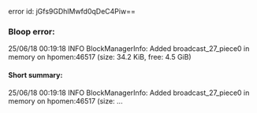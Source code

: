 error id: jGfs9GDhlMwfd0qDeC4Piw==
### Bloop error:

25/06/18 00:19:18 INFO BlockManagerInfo: Added broadcast_27_piece0 in memory on hpomen:46517 (size: 34.2 KiB, free: 4.5 GiB)
#### Short summary: 

25/06/18 00:19:18 INFO BlockManagerInfo: Added broadcast_27_piece0 in memory on hpomen:46517 (size: ...